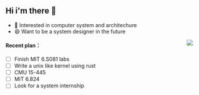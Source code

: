 ## Hi i'm there 👋
<!-- **hhubibi/hhubibi** is a ✨ _special_ ✨ repository because its `README.md` (this file) appears on your GitHub profile. -->




<!-- - 🔭 I’m currently working on ...
- 🌱 I’m currently learning ...
- 👯 I’m looking to collaborate on ...
- 🤔 I’m looking for help with ...
- 💬 Ask me about ...
- 📫 How to reach me: ...
- 😄 Pronouns: ...
- ⚡ Fun fact: ... -->

- 🌱 Interested in computer system and architechure
- 😄 Want to be a system designer in the future

<img align="right" src="https://github-readme-stats.vercel.app/api?username=hhubibi&show_icons=true&icon_color=CE1D2D&text_color=718096&bg_color=ffffff&hide_title=true" />

#### Recent plan：
- [ ] Finish MIT 6.S081 labs
- [ ] Write a unix like kernel using rust
- [ ] CMU 15-445
- [ ] MIT 6.824
- [ ] Look for a system internship
